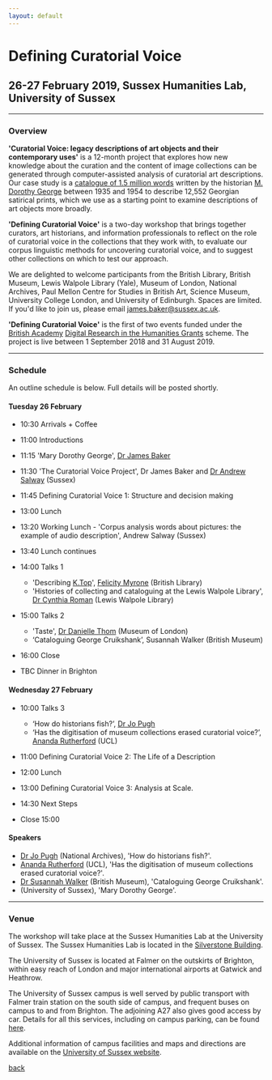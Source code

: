 ```yaml
---
layout: default
---
```


# Defining Curatorial Voice

## 26-27 February 2019, Sussex Humanities Lab, University of Sussex

______
### Overview

**'Curatorial Voice: legacy descriptions of art objects and their contemporary uses'** is a 12-month project that explores how new knowledge about the curation and the content of image collections can be generated through computer-assisted analysis of curatorial art descriptions. Our case study is a [catalogue of 1.5 million words](https://en.wikipedia.org/wiki/Catalogue_of_Political_and_Personal_Satires_Preserved_in_the_Department_of_Prints_and_Drawings_in_the_British_Museum) written by the historian [M. Dorothy George](https://doi.org/10.1093/ref:odnb/45657) between 1935 and 1954 to describe 12,552 Georgian satirical prints, which we use as a starting point to examine descriptions of art objects more broadly.

**'Defining Curatorial Voice'** is a two-day workshop that brings together curators, art historians, and information professionals to reflect on the role of curatorial voice in the collections that they work with, to evaluate our corpus linguistic methods for uncovering curatorial voice, and to suggest other collections on which to test our approach.

We are delighted to welcome participants from the British Library, British Museum, Lewis Walpole Library (Yale), Museum of London, National Archives, Paul Mellon Centre for Studies in British Art, Science Museum, University College London, and University of Edinburgh. Spaces are limited. If you'd like to join us, please email [james.baker@sussex.ac.uk](mailto:james.baker@sussex.ac.uk).

**'Defining Curatorial Voice'** is the first of two events funded under the [British Academy](https://www.britac.ac.uk/) [Digital Research in the Humanities Grants](https://www.britac.ac.uk/ba-jisc-digital-research-in-the-humanities) scheme. The project is live between 1 September 2018 and 31 August 2019.

______
### Schedule

An outline schedule is below. Full details will be posted shortly.

#### Tuesday 26 February

- 10:30 Arrivals + Coffee
- 11:00 Introductions
- 11:15 'Mary Dorothy George', [Dr James Baker](http://www.sussex.ac.uk/profiles/371022)
- 11:30 'The Curatorial Voice Project', Dr James Baker and [Dr Andrew Salway](http://www.sussex.ac.uk/profiles/446030) (Sussex)
- 11:45 Defining Curatorial Voice 1: Structure and decision making

- 13:00 Lunch
- 13:20 Working Lunch - 'Corpus analysis words about pictures: the example of audio description', Andrew Salway (Sussex)
- 13:40 Lunch continues

- 14:00 Talks 1
	- 'Describing [K.Top](https://www.bl.uk/projects/kings-topographical-collection-cataloguing-and-digitisation)', [Felicity Myrone](https://www.bl.uk/people/experts/felicity-myrone) (British Library)
	- 'Histories of collecting and cataloguing at the Lewis Walpole Library', [Dr Cynthia Roman](https://walpole.library.yale.edu/people/cynthia-roman) (Lewis Walpole Library)
- 15:00 Talks 2
	- 'Taste', [Dr Danielle Thom](https://twitter.com/danielle_j_thom?lang=en) (Museum of London)
	-  ‘Cataloguing George Cruikshank’, Susannah Walker (British Museum)
- 16:00 Close

- TBC Dinner in Brighton

#### Wednesday 27 February

- 10:00 Talks 3
	- ‘How do historians fish?’, [Dr Jo Pugh](http://www.nationalarchives.gov.uk/about/our-research-and-academic-collaboration/our-research-and-people/staff-profiles/dr-jo-pugh/)
	- ‘Has the digitisation of museum collections erased curatorial voice?’, [Ananda Rutherford](https://twitter.com/smallandcross) (UCL)
- 11:00 Defining Curatorial Voice 2: The Life of a Description

- 12:00 Lunch

- 13:00 Defining Curatorial Voice 3: Analysis at Scale.
- 14:30 Next Steps
- Close 15:00

#### Speakers

- [Dr Jo Pugh](http://www.nationalarchives.gov.uk/about/our-research-and-academic-collaboration/our-research-and-people/staff-profiles/dr-jo-pugh/) (National Archives), 'How do historians fish?'.
- [Ananda Rutherford](https://twitter.com/smallandcross) (UCL), 'Has the digitisation of museum collections erased curatorial voice?'.
- [Dr Susannah Walker](https://www.paul-mellon-centre.ac.uk/whats-on/forthcoming/cruikshanks-alcoholics) (British Museum), 'Cataloguing George Cruikshank'.
-  (University of Sussex), 'Mary Dorothy George'.

______
### Venue

The workshop will take place at the Sussex Humanities Lab at the University of Sussex. The Sussex Humanities Lab is located in the [Silverstone Building](https://www.sussex.ac.uk/about/documents/uos-campus-map.pdf).

The University of Sussex is located at Falmer on the outskirts of Brighton, within easy reach of London and major international airports at Gatwick and Heathrow.

The University of Sussex campus is well served by public transport with Falmer train station on the south side of campus, and frequent buses on campus to and from Brighton. The adjoining A27 also gives good access by car. Details for all this services, including on campus parking, can be found [here](https://www.sussex.ac.uk/about/directions).

Additional information of campus facilities and maps and directions are available on the [University of Sussex website](https://www.sussex.ac.uk/about/campus/facilities).

[back](./)
